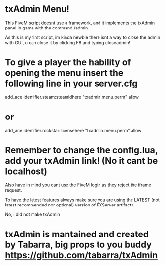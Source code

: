 # txAdmin Menu!
This FiveM script doesnt use a framework, and it implements the txAdmin panel in game with the command /admin

As this is my first script, im kinda newbie there isnt a way to close the admin with GUI, u can close it by clicking F8 and typing closeadmin!

# To give a player the hability of opening the menu insert the following line in your server.cfg
add_ace identifier.steam:steamidhere "txadmin.menu.perm" allow
# or
add_ace identifier.rockstar:licensehere "txadmin.menu.perm" allow

# Remember to change the config.lua, add your txAdmin link! (No it cant be localhost)

Also have in mind you cant use the FiveM login as they reject the iframe request.

To have the latest features always make sure you are using the LATEST (not latest recommended nor optional) version of FXServer artifacts.

No, i did not make txAdmin
# txAdmin is mantained and created by Tabarra, big props to you buddy https://github.com/tabarra/txAdmin
